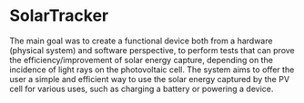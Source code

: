 # SolarTracker

The main goal was to create a functional device both from a hardware (physical system) and software perspective, to perform tests that can prove the efficiency/improvement of solar energy capture, depending on the incidence of light rays on the photovoltaic cell.
The system aims to offer the user a simple and efficient way to use the solar energy captured by the PV cell for various uses, such as charging a battery or powering a device.
